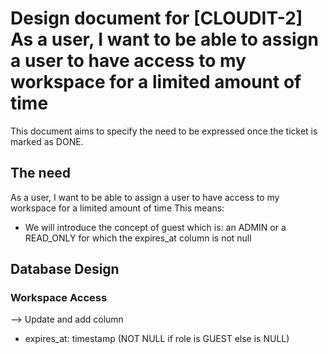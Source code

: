 # Design document for [CLOUDIT-2] As a user, I want to be able to assign a user to have access to my workspace for a limited amount of time

This document aims to specify the need to be expressed once the ticket is marked as DONE. 

## The need

As a user, I want to be able to assign a user to have access to my workspace for a limited amount of time 
This means:
- We will introduce the concept of guest which is: an ADMIN or a READ_ONLY for which the expires_at column is not null

## Database Design

### Workspace Access
--> Update and add column
- expires_at: timestamp (NOT NULL if role is GUEST else is NULL)
